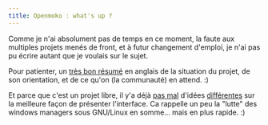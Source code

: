 ```yaml
---
title: Openmoko : what's up ?
---
```


Comme je n'ai absolument pas de temps en ce moment, la faute aux multiples
projets menés de front, et à futur changement d'emploi, je n'ai pas pu écrire
autant que je voulais sur le sujet.

Pour patienter, un [très bon résumé](http://tinyurl.com/58yjcp) en anglais de
la situation du projet, de son orientation, et de ce qu'on (la communauté) en
attend. :)

Et parce que c'est un projet libre, il y'a déjà [pas
mal](http://wiki.openmoko.org/wiki/Om2008.8) d'idées
[différentes](http://www.52grad.de/.stuff/freerunner/) sur la meilleure façon
de présenter l'interface. Ca rappelle un peu la "lutte" des windows managers
sous GNU/Linux en somme... mais en plus rapide. :)

